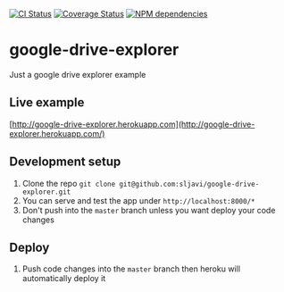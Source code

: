 [![CI Status](https://travis-ci.org/sljavi/google-drive-explorer.svg)](https://travis-ci.org/sljavi/google-drive-explorer) [![Coverage Status](https://coveralls.io/repos/sljavi/google-drive-explorer/badge.svg?branch=master&service=github)](https://coveralls.io/github/sljavi/google-drive-explorer?branch=master) [![NPM dependencies](https://david-dm.org/sljavi/google-drive-explorer)](https://david-dm.org/sljavi/google-drive-explorer.svg)

# google-drive-explorer
Just a google drive explorer example

## Live example

[http://google-drive-explorer.herokuapp.com](http://google-drive-explorer.herokuapp.com/)

## Development setup

1. Clone the repo `git clone git@github.com:sljavi/google-drive-explorer.git`
2. You can serve and test the app under `http://localhost:8000/*`
3. Don't push into the `master` branch unless you want deploy your code changes

## Deploy

1. Push code changes into the `master` branch then heroku will automatically deploy it